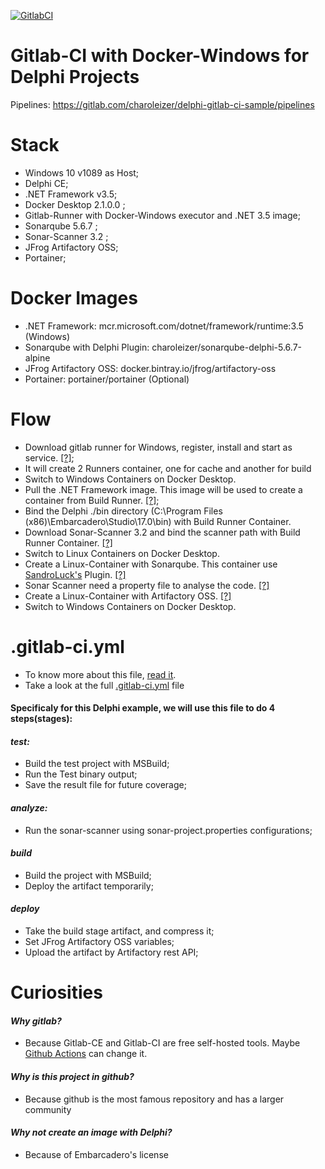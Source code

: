 

[![GitlabCI](https://gitlab.com/charoleizer/delphi-gitlab-ci-sample/badges/master/pipeline.svg?style=svg)](https://gitlab.com/charoleizer/delphi-gitlab-ci-sample/pipelines)


# Gitlab-CI with Docker-Windows for Delphi Projects

Pipelines: https://gitlab.com/charoleizer/delphi-gitlab-ci-sample/pipelines

# Stack
 - Windows 10 v1089 as Host;
 - Delphi CE;
 - .NET Framework v3.5;
 - Docker Desktop 2.1.0.0 ;
 - Gitlab-Runner with Docker-Windows executor and .NET 3.5 image;
 - Sonarqube 5.6.7 ;
 - Sonar-Scanner 3.2 ;
 - JFrog Artifactory OSS;
 - Portainer;

# Docker Images
  - .NET Framework: mcr.microsoft.com/dotnet/framework/runtime:3.5 (Windows)
  - Sonarqube with Delphi Plugin: charoleizer/sonarqube-delphi-5.6.7-alpine
  - JFrog Artifactory OSS: docker.bintray.io/jfrog/artifactory-oss
  - Portainer: portainer/portainer (Optional)

# Flow
  - Download gitlab runner for Windows, register, install and start as service. [[?]](https://docs.gitlab.com/runner/install/windows.html);
  - It will create 2 Runners container, one for cache and another for build
  - Switch to Windows Containers on Docker Desktop. 
  - Pull the .NET Framework image. This image will be used to create a container from Build Runner. [[?]](https://hub.docker.com/_/microsoft-dotnet-framework-runtime);
  - Bind the Delphi ./bin directory (C:\Program Files (x86)\Embarcadero\Studio\17.0\bin) with Build Runner Container.
  - Download Sonar-Scanner 3.2 and bind the scanner path with Build Runner Container. [[?]](https://github.com/SonarSource/sonar-scanner-cli/releases/tag/3.2.0.1227) 
  - Switch to Linux Containers on Docker Desktop.
  - Create a Linux-Container with Sonarqube. This container use [SandroLuck's](https://github.com/SandroLuck/SonarDelphi) Plugin. [[?]](https://hub.docker.com/r/charoleizer/sonarqube-delphi-5.6.7-alpine)
  - Sonar Scanner need a property file to analyse the code. [[?]](https://github.com/charoleizer/delphi-gitlab-ci-sample/blob/master/sonar-project.properties)
  - Create a Linux-Container with Artifactory OSS. [[?]](https://jfrog.com/open-source/)
  - Switch to Windows Containers on Docker Desktop.

# .gitlab-ci.yml
  - To know more about this file, [read it](https://docs.gitlab.com/ee/ci/quick_start/).
  - Take a look at the full [.gitlab-ci.yml](https://github.com/charoleizer/delphi-gitlab-ci-sample/blob/master/.gitlab-ci.yml) file 

#### Specificaly for this Delphi example, we will use this file to do 4 steps(stages):

#### *test:*
  - Build the test project with MSBuild;
  - Run the Test binary output;
  - Save the result file for future coverage;

#### *analyze:*
  - Run the sonar-scanner using sonar-project.properties configurations;

#### *build*
  - Build the project with MSBuild;
  - Deploy the artifact temporarily;

#### *deploy*
  - Take the build stage artifact, and compress it;
  - Set JFrog Artifactory OSS variables;
  - Upload the artifact by Artifactory rest API;

# Curiosities

#### *Why gitlab?*
  - Because Gitlab-CE and Gitlab-CI are free self-hosted tools. Maybe [Github Actions](https://github.com/features/actions) can change it.
  
#### *Why is this project in github?*
  - Because github is the most famous repository and has a larger community
  
#### *Why not create an image with Delphi?*
  - Because of Embarcadero's license 

